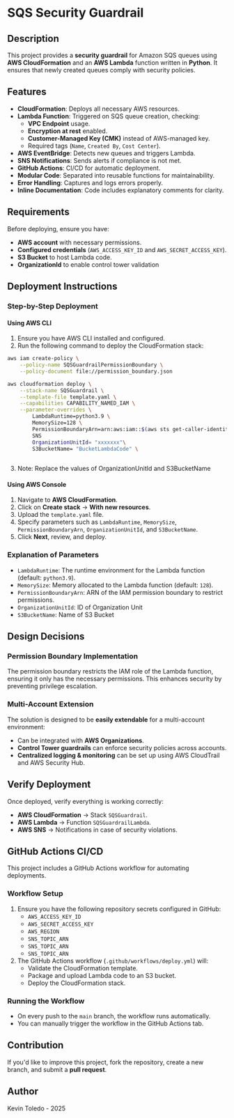 # SQS Security Guardrail

## Description
This project provides a **security guardrail** for Amazon SQS queues using **AWS CloudFormation** and an **AWS Lambda** function written in **Python**. It ensures that newly created queues comply with security policies.

## Features
- **CloudFormation**: Deploys all necessary AWS resources.
- **Lambda Function**: Triggered on SQS queue creation, checking:
  - **VPC Endpoint** usage.
  - **Encryption at rest** enabled.
  - **Customer-Managed Key (CMK)** instead of AWS-managed key.
  - Required tags (`Name`, `Created By`, `Cost Center`).
- **AWS EventBridge**: Detects new queues and triggers Lambda.
- **SNS Notifications**: Sends alerts if compliance is not met.
- **GitHub Actions**: CI/CD for automatic deployment.
- **Modular Code**: Separated into reusable functions for maintainability.
- **Error Handling**: Captures and logs errors properly.
- **Inline Documentation**: Code includes explanatory comments for clarity.

## Requirements
Before deploying, ensure you have:
- **AWS account** with necessary permissions.
- **Configured credentials** (`AWS_ACCESS_KEY_ID` and `AWS_SECRET_ACCESS_KEY`).
- **S3 Bucket** to host Lambda code.
- **OrganizationId** to enable control tower validation

## Deployment Instructions
### Step-by-Step Deployment
#### Using AWS CLI
1. Ensure you have AWS CLI installed and configured.
2. Run the following command to deploy the CloudFormation stack:
```sh
aws iam create-policy \
    --policy-name SQSGuardrailPermissionBoundary \
    --policy-document file://permission_boundary.json

aws cloudformation deploy \
    --stack-name SQSGuardrail \
    --template-file template.yaml \
    --capabilities CAPABILITY_NAMED_IAM \
    --parameter-overrides \
        LambdaRuntime=python3.9 \
        MemorySize=128 \
        PermissionBoundaryArn=arn:aws:iam::$(aws sts get-caller-identity --query "Account" --output text):policy/SQSGuardrailPermissionBoundary \
        SNS
        OrganizationUnitId= "xxxxxxx"\
        S3BucketName= "BucketLambdaCode" \
        
```
3. Note: Replace the values of OrganizationUnitId and S3BucketName

#### Using AWS Console
1. Navigate to **AWS CloudFormation**.
2. Click on **Create stack** → **With new resources**.
3. Upload the `template.yaml` file.
4. Specify parameters such as `LambdaRuntime`, `MemorySize`, `PermissionBoundaryArn`, `OrganizationUnitId`, and `S3BucketName`.
5. Click **Next**, review, and deploy.

### Explanation of Parameters
- `LambdaRuntime`: The runtime environment for the Lambda function (default: `python3.9`).
- `MemorySize`: Memory allocated to the Lambda function (default: `128`).
- `PermissionBoundaryArn`: ARN of the IAM permission boundary to restrict permissions.
- `OrganizationUnitId`: ID of Organization Unit
- `S3BucketName`: Name of S3 Bucket

## Design Decisions
### Permission Boundary Implementation
The permission boundary restricts the IAM role of the Lambda function, ensuring it only has the necessary permissions. This enhances security by preventing privilege escalation.

### Multi-Account Extension
The solution is designed to be **easily extendable** for a multi-account environment:
- Can be integrated with **AWS Organizations**.
- **Control Tower guardrails** can enforce security policies across accounts.
- **Centralized logging & monitoring** can be set up using AWS CloudTrail and AWS Security Hub.

## Verify Deployment
Once deployed, verify everything is working correctly:
- **AWS CloudFormation** → Stack `SQSGuardrail`.
- **AWS Lambda** → Function `SQSGuardrailLambda`.
- **AWS SNS** → Notifications in case of security violations.

## GitHub Actions CI/CD
This project includes a GitHub Actions workflow for automating deployments.

### Workflow Setup
1. Ensure you have the following repository secrets configured in GitHub:
   - `AWS_ACCESS_KEY_ID`
   - `AWS_SECRET_ACCESS_KEY`
   - `AWS_REGION`
   - `SNS_TOPIC_ARN`
   - `SNS_TOPIC_ARN`
   - `SNS_TOPIC_ARN`
2. The GitHub Actions workflow (`.github/workflows/deploy.yml`) will:
   - Validate the CloudFormation template.
   - Package and upload Lambda code to an S3 bucket.
   - Deploy the CloudFormation stack.

### Running the Workflow
- On every push to the `main` branch, the workflow runs automatically.
- You can manually trigger the workflow in the GitHub Actions tab.

## Contribution
If you'd like to improve this project, fork the repository, create a new branch, and submit a **pull request**.

## Author
Kevin Toledo - 2025

